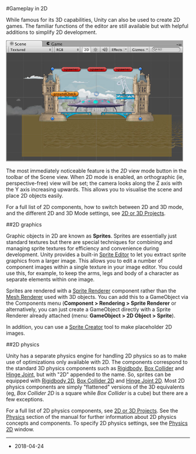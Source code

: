 #Gameplay in 2D

While famous for its 3D capabilities, Unity can also be used to create 2D games. The familiar functions of the editor are still available but with helpful additions to simplify 2D development.

![Scene viewed in 2D mode](../uploads/Main/Overview2D.jpg)

The most immediately noticeable feature is the _2D_ view mode button in the toolbar of the Scene view. When 2D mode is enabled, an orthographic (ie, perspective-free) view will be set; the camera looks along the Z axis with the Y axis increasing upwards. This allows you to visualise the scene and place 2D objects easily.

For a full list of 2D components, how to switch between 2D and 3D mode, and the different 2D and 3D Mode settings, see [2D or 3D Projects](2Dor3D).



##2D graphics

Graphic objects in 2D are known as __Sprites__. Sprites are essentially just standard textures but there are special techniques for combining and managing sprite textures for efficiency and convenience during development. Unity provides a built-in [Sprite Editor](SpriteEditor) to let you extract sprite graphics from a larger image. This allows you to edit a number of component images within a single texture in your image editor. You could use this, for example, to keep the arms, legs and body of a character as separate elements within one image.

Sprites are rendered with a [Sprite Renderer](class-SpriteRenderer) component rather than the [Mesh Renderer](class-MeshRenderer) used with 3D objects. You can add this to a GameObject via the Components menu (__Component > Rendering > Sprite Renderer__ or alternatively, you can just create a GameObject directly with a Sprite Renderer already attached (menu: __GameObject &gt; 2D Object &gt; Sprite__).

In addition, you can use a [Sprite Creator](SpriteCreator) tool to make placeholder 2D images.


##2D physics

Unity has a separate physics engine for handling 2D physics so as to make use of optimizations only available with 2D. The components correspond to the standard 3D physics components such as [Rigidbody](class-Rigidbody), [Box Collider](class-BoxCollider) and [Hinge Joint](class-HingeJoint), but with "2D" appended to the name. So, sprites can be equipped with [Rigidbody 2D](class-Rigidbody2D), [Box Collider 2D](class-BoxCollider2D) and [Hinge Joint 2D](class-HingeJoint2D). Most 2D physics components are simply "flattened" versions of the 3D equivalents (eg, _Box Collider 2D_ is a square while _Box Collider_ is a cube) but there are a few exceptions.

For a full list of 2D physics components, see [2D or 3D Projects](2Dor3D).  See the [Physics](PhysicsSection) section of the manual for further information about 2D physics concepts and components. To specify 2D physics settings, see the [Physics 2D](class-Physics2DManager) window.

---

* <span class="page-edit">2018-04-24 <!-- include IncludeTextAmendPageSomeEdit --></span>